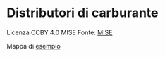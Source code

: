 # Distributori di carburante 

Licenza CCBY 4.0 MISE
Fonte: [MISE](https://www.mise.gov.it/index.php/it/open-data/elenco-dataset/2032336-carburanti-prezzi-praticati-e-anagrafica-degli-impianti)
 
 Mappa di [esempio](https://umap.openstreetmap.fr/it/map/mappa-distributori-carburanti_615316#6/42.047/15.027)
